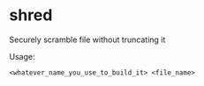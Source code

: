 # shred
Securely scramble file without truncating it

Usage:
```
<whatever_name_you_use_to_build_it> <file_name>
```
